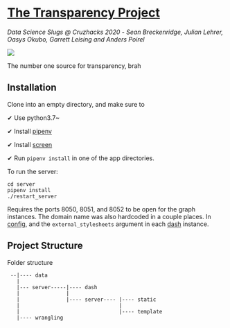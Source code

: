 # [The Transparency Project](http://transparencyproject.tech/)
*Data Science Slugs @ Cruzhacks 2020* -
*Sean Breckenridge, Julian Lehrer, Oasys Okubo, Garrett Leising and Anders Poirel*

<img src="https://raw.githubusercontent.com/Jswig/dss-cruzhacks/master/.github/demo.gif">

The number one source for transparency, brah

## Installation

Clone into an empty directory, and make sure to

✔ Use python3.7~

✔ Install [pipenv](https://github.com/pypa/pipenv)

✔ Install [screen](https://www.gnu.org/software/screen/)

✔ Run `pipenv install` in one of the app directories.

To run the server:

```
cd server
pipenv install
./restart_server
```

Requires the ports 8050, 8051, and 8052 to be open for the graph instances. The domain name was also hardcoded in a couple places. In [config](https://github.com/Jswig/dss-cruzhacks/blob/master/server/server/constants.py), and the `external_stylesheets` argument in each [dash](https://github.com/Jswig/dss-cruzhacks/tree/master/server/dash) instance.

## Project Structure

Folder structure

```
 --|---- data 
   |
   |--- server-----|---- dash
   |               |
   |               |---- server---- |---- static
   |                                |
   |                                |---- template
   |---- wrangling
```
